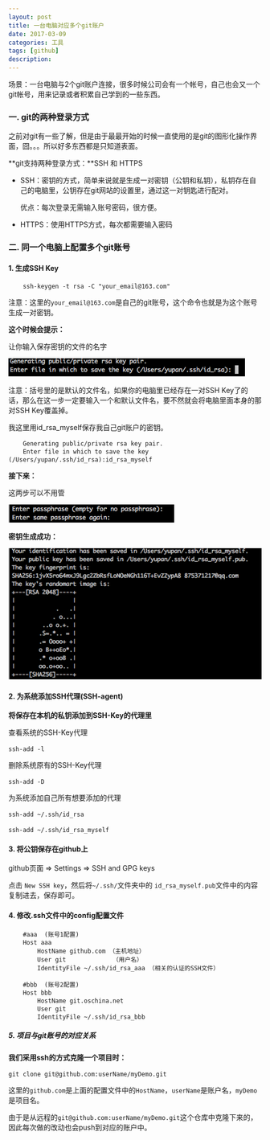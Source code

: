 ```yaml
---
layout: post
title: 一台电脑对应多个git账户
date: 2017-03-09
categories: 工具
tags: [github]
description: 
---
```


场景：一台电脑与2个git账户连接，很多时候公司会有一个帐号，自己也会又一个git帐号，用来记录或者积累自己学到的一些东西。

### 一. git的两种登录方式

之前对git有一些了解，但是由于最最开始的时候一直使用的是git的图形化操作界面，囧。。。所以好多东西都是只知道表面。

**git支持两种登录方式：**SSH 和 HTTPS

- SSH：密钥的方式，简单来说就是生成一对密钥（公钥和私钥），私钥存在自己的电脑里，公钥存在git网站的设置里，通过这一对钥匙进行配对。

	优点：每次登录无需输入账号密码，很方便。
	
- HTTPS：使用HTTPS方式，每次都需要输入密码

### 二. 同一个电脑上配置多个git账号

#### 1. 生成SSH Key

```
	ssh-keygen -t rsa -C "your_email@163.com"
```

注意：这里的`your_email@163.com`是自己的git账号，这个命令也就是为这个账号生成一对密钥。

**这个时候会提示：**

让你输入保存密钥的文件的名字

![image1](/uploads/post/20170309/1.png)

注意：括号里的是默认的文件名，如果你的电脑里已经存在一对SSH Key了的话，那么在这一步一定要输入一个和默认文件名，要不然就会将电脑里面本身的那对SSH Key覆盖掉。

我这里用id_rsa_myself保存我自己git账户的密钥。

```
	Generating public/private rsa key pair.
	Enter file in which to save the key (/Users/yupan/.ssh/id_rsa):id_rsa_myself
```

**接下来：**

这两步可以不用管

![image2](/uploads/post/20170309/2.png)

**密钥生成成功：**

![image3](/uploads/post/20170309/3.png)


#### 2. 为系统添加SSH代理(SSH-agent)

**将保存在本机的私钥添加到SSH-Key的代理里**

查看系统的SSH-Key代理

`ssh-add -l`

删除系统原有的SSH-Key代理

`ssh-add -D`

为系统添加自己所有想要添加的代理

`ssh-add ~/.ssh/id_rsa`

`ssh-add ~/.ssh/id_rsa_myself`

#### 3. 将公钥保存在github上

github页面 => Settings => SSH and GPG keys

点击 `New SSH key`，然后将`~/.ssh/`文件夹中的 `id_rsa_myself.pub`文件中的内容复制进去，保存即可。

#### 4. 修改.ssh文件中的config配置文件

```
	#aaa  (账号1配置)
	Host aaa
    	HostName github.com （主机地址）
    	User git			 （用户名）
    	IdentityFile ~/.ssh/id_rsa_aaa （相关的认证的SSH文件）

	#bbb  (账号2配置)
	Host bbb
    	HostName git.oschina.net 
    	User git
    	IdentityFile ~/.ssh/id_rsa_bbb
```

##### 5. 项目与git账号的对应关系

**我们采用ssh的方式克隆一个项目时：**

`git clone git@github.com:userName/myDemo.git`

这里的`github.com`是上面的配置文件中的`HostName`，`userName`是账户名，`myDemo`是项目名。

由于是从远程的`git@github.com:userName/myDemo.git`这个仓库中克隆下来的，因此每次做的改动也会push到对应的账户中。